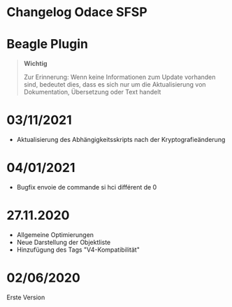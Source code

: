 # Changelog Odace SFSP

# Beagle Plugin

>**Wichtig**
>
>Zur Erinnerung: Wenn keine Informationen zum Update vorhanden sind, bedeutet dies, dass es sich nur um die Aktualisierung von Dokumentation, Übersetzung oder Text handelt

# 03/11/2021

- Aktualisierung des Abhängigkeitsskripts nach der Kryptografieänderung

# 04/01/2021

- Bugfix envoie de commande si hci différent de 0

# 27.11.2020

- Allgemeine Optimierungen
- Neue Darstellung der Objektliste
- Hinzufügung des Tags "V4-Kompatibilität"


# 02/06/2020

Erste Version

